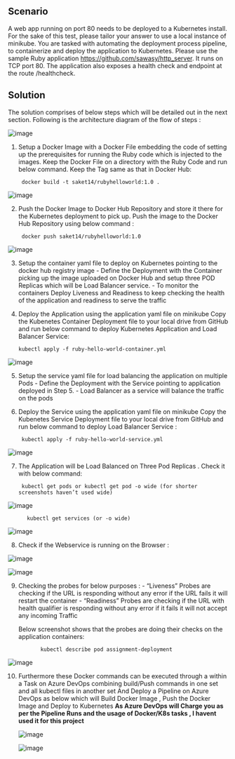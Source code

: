 Scenario
---

A web app running on port 80 needs to be deployed to a Kubernetes install. For the sake of this test, please tailor your answer to use a local instance of minikube. You are tasked with automating the deployment process pipeline, to containerize and deploy the application to Kubernetes. Please use the sample Ruby application https://github.com/sawasy/http_server. It runs on TCP port 80. The application also exposes a health check and endpoint at the route /healthcheck.

Solution
----

The solution comprises of below steps which will be detailed out in the next section. Following is the architecture diagram of the flow of steps :

![image](https://user-images.githubusercontent.com/68593337/120642718-ddc6e180-c492-11eb-896d-afd58db069c4.png)

1) Setup a Docker Image with a Docker File embedding the code of setting up the prerequisites for running the Ruby code which is injected to the images. Keep the Docker File on a directory with the Ruby Code and run below command. Keep the Tag same as that in Docker Hub:

        docker build -t saket14/rubyhelloworld:1.0 .
    
![image](https://user-images.githubusercontent.com/68593337/120638631-fd0f4000-c48d-11eb-85fe-bd916769e7fb.png)

2) Push the Docker Image to Docker Hub Repository and store it there for the Kubernetes deployment to pick up. Push the image to the Docker Hub Repository using below command :

        docker push saket14/rubyhelloworld:1.0
    
![image](https://user-images.githubusercontent.com/68593337/120638697-144e2d80-c48e-11eb-8003-ed13ff93a58f.png)

3) Setup the container yaml file to deploy on Kubernetes pointing to the docker hub registry image - Define the Deployment with the Container picking up the image uploaded on Docker Hub and setup three POD Replicas which will be Load Balancer service. - To monitor the containers Deploy Liveness and Readiness to keep checking the health of the application and readiness to serve the traffic

4) Deploy the Application using the application yaml file on minikube Copy the Kubenetes Container Deployment file to your local drive from GitHub and run below command to deploy Kubernetes Application and Load Balancer Service:

       kubectl apply -f ruby-hello-world-container.yml
![image](https://user-images.githubusercontent.com/68593337/120640257-e10c9e00-c48f-11eb-8084-02ae353cf7ad.png)

5) Setup the service yaml file for load balancing the application on multiple Pods - Define the Deployment with the Service pointing to application deployed in Step 5. - Load Balancer as a service will balance the traffic on the pods

6) Deploy the Service using the application yaml file on minikube Copy the Kubenetes Service Deployment file to your local drive from GitHub and run below command to deploy Load Balancer Service :

        kubectl apply -f ruby-hello-world-service.yml
        
 ![image](https://user-images.githubusercontent.com/68593337/120641813-b885a380-c491-11eb-9105-8d3d59bf3b62.png)

7) The Application will be Load Balanced on Three Pod Replicas . Check it with below command: 

        kubectl get pods or kubectl get pod -o wide (for shorter screenshots haven’t used wide)

![image](https://user-images.githubusercontent.com/68593337/120642165-2af68380-c492-11eb-950c-8a9cbd2e43f6.png)

          kubectl get services (or -o wide)

![image](https://user-images.githubusercontent.com/68593337/120642208-3ba6f980-c492-11eb-8d67-f9f73ed439e3.png)

8) Check if the Webservice is running on the Browser :

![image](https://user-images.githubusercontent.com/68593337/120643035-44e49600-c493-11eb-9338-4080233fb849.png)

![image](https://user-images.githubusercontent.com/68593337/120643064-4f9f2b00-c493-11eb-803a-d83c908828fc.png)

9) Checking the probes for below purposes : 
        - “Liveness” Probes are checking if the URL is responding without any error if the URL fails it will restart the container 
        - “Readiness” Probes are checking if the URL with health qualifier is responding without any error if it fails it will not accept any incoming Traffic

    Below screenshot shows that the probes are doing their checks on the application containers:

              kubectl describe pod assignment-deployment

![image](https://user-images.githubusercontent.com/68593337/120650104-123e9b80-c49b-11eb-9a45-ee6672f0c31c.png)

10) Furthermore these Docker commands can be executed through a within a Task on Azure DevOps combining build/Push commands in one set and all kubectl files in another set
    And Deploy a Pipeline on Azure DevOps as below which will Build Docker Image , Push the Docker Image and Deploy to Kubernetes
    **As Azure DevOps will Charge you as per the Pipeline Runs and the usage of Docker/K8s tasks , I havent used it for this project**
    
    ![image](https://user-images.githubusercontent.com/68593337/120675780-02cb4c80-c4b3-11eb-936a-c459d1cb7f6b.png)


    ![image](https://user-images.githubusercontent.com/68593337/120675489-bed84780-c4b2-11eb-9efd-ef6ced394d3c.png)

    
